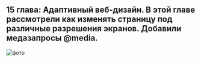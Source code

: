 ## 15 глава: Адаптивный веб-дизайн. В этой главе рассмотрели как изменять страницу под различные разрешения экранов. Добавили медазапросы @media. 
![фото](https://user-images.githubusercontent.com/59352861/155894722-5c14a26f-9098-4431-9426-33f5a50dd449.JPG)
